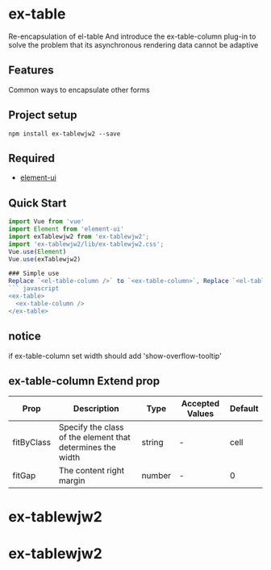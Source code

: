 # ex-table
Re-encapsulation of el-table And introduce the ex-table-column plug-in to solve the problem that its asynchronous rendering data cannot be adaptive

## Features
Common ways to encapsulate other forms

## Project setup
```
npm install ex-tablewjw2 --save
```
## Required
- [element-ui](https://github.com/ElemeFE/element)

## Quick Start
``` javascript
import Vue from 'vue'
import Element from 'element-ui'
import exTablewjw2 from 'ex-tablewjw2';
import 'ex-tablewjw2/lib/ex-tablewjw2.css';
Vue.use(Element)
Vue.use(exTablewjw2)

### Simple use
Replace `<el-table-column />` to `<ex-table-column>`, Replace `<el-table/>` to `<ex-table>`,
``` javascript
<ex-table>
  <ex-table-column />
</ex-table>
```

## notice
if ex-table-column set width should add 'show-overflow-tooltip'


## ex-table-column Extend prop
| Prop | Description | Type | Accepted Values | Default | 
| --- | --- | --- | --- | --- |
| fitByClass | Specify the class of the element that determines the width | string | - | cell
| fitGap | The content right margin | number | - | 0
# ex-tablewjw2
# ex-tablewjw2
